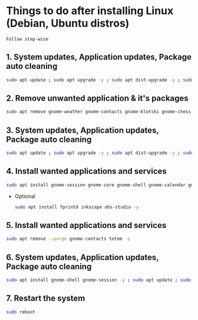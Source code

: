 # Things to do after installing Linux (Debian, Ubuntu distros)

  ``Follow step-wise``

## 1. System updates, Application updates, Package auto cleaning

  ```bash
  sudo apt update ; sudo apt upgrade -y ; sudo apt dist-upgrade -y ; sudo apt autoremove -y ; sudo apt autoclean -y
  ```
  
## 2. Remove unwanted application & it's packages

  ```bash
  sudo apt remove gnome-weather gnome-contacts gnome-klotski gnome-chess gnome-mines gnome-music lightsoff gnome-robots gnome-nibbles gnome-sudoku gnome-tetravex gnome-taquin gnome-2048 gnome-maps gnome-mahjongg totem aisleriot five-or-more four-in-a-row quadrapassel rhythmbox tali swell-foop shotwell hitori iagno evolution -y
  ```
  
## 3. System updates, Application updates, Package auto cleaning

  ```bash
  sudo apt update ; sudo apt upgrade -y ; sudo apt dist-upgrade -y ; sudo apt autoremove -y ; sudo apt autoclean -y
  ```
  
## 4. Install wanted applications and services

  ```bash
  sudo apt install gnome-session gnome-core gnome-shell gnome-calendar gnome-browser-connector locales nano figlet lolcat neofetch snap snapd firmware-* libreoffice locate mlocate gnome-shell-extension-manager gdm3 seahorse thunderbird vlc linux-image-$(uname -r) nano network-manager gnome-shell vim nano wget curl net-tools ifupdown iproute2 bash-completion grub-pc snap snapd -y
  ```
  
  + Optional
      ```bash
      sudo apt install fprintd inkscape obs-studio -y
      ```

  
## 5. Install wanted applications and services

  ```bash
  sudo apt remove --purge gnome-contacts totem -y
  ```

## 6. System updates, Application updates, Package auto cleaning

  ```bash
  sudo apt install gnome-shell gnome-session -y ; sudo apt update ; sudo apt upgrade -y ; sudo apt dist-upgrade -y ; sudo apt autoremove -y ; sudo apt autoclean -y
  ```
  
## 7. Restart the system

  ```bash
  sudo reboot
  ```
